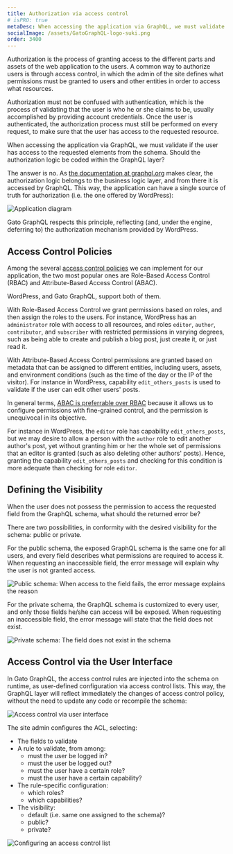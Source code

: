```yaml
---
title: Authorization via access control
# isPRO: true
metaDesc: When accessing the application via GraphQL, we must validate if the user has access to the requested elements from the schema. Should the authorization logic be coded within the GraphQL layer?
socialImage: /assets/GatoGraphQL-logo-suki.png
order: 3400
---
```


Authorization is the process of granting access to the different parts and assets of the web application to the users. A common way to authorize users is through access control, in which the admin of the site defines what permissions must be granted to users and other entities in order to access what resources.

Authorization must not be confused with authentication, which is the process of validating that the user is who he or she claims to be, usually accomplished by providing account credentials. Once the user is authenticated, the authorization process must still be performed on every request, to make sure that the user has access to the requested resource.

When accessing the application via GraphQL, we must validate if the user has access to the requested elements from the schema. Should the authorization logic be coded within the GraphQL layer?

The answer is no. As [the documentation at graphql.org](https://graphql.org/learn/authorization/) makes clear, the authorization logic belongs to the business logic layer, and from there it is accessed by GraphQL. This way, the application can have a single source of truth for authorization (i.e. the one offered by WordPress):

![Application diagram](/assets/guides/downstream/recipes/app-diagram.png "Application diagram")

Gato GraphQL respects this principle, reflecting (and, under the engine, deferring to) the authorization mechanism provided by WordPress.

## Access Control Policies

Among the several [access control policies](https://cheatsheetseries.owasp.org/cheatsheets/Access_Control_Cheat_Sheet.html#what-is-access-control) we can implement for our application, the two most popular ones are Role-Based Access Control (RBAC) and Attribute-Based Access Control (ABAC).

WordPress, and Gato GraphQL, support both of them.

With Role-Based Access Control we grant permissions based on roles, and then assign the roles to the users. For instance, WordPress has an `administrator` role with access to all resources, and roles `editor`, `author`, `contributor`, and `subscriber` with restricted permissions in varying degrees, such as being able to create and publish a blog post, just create it, or just read it.

With Attribute-Based Access Control permissions are granted based on metadata that can be assigned to different entities, including users, assets, and environment conditions (such as the time of the day or the IP of the visitor). For instance in WordPress, capability `edit_others_posts` is used to validate if the user can edit other users' posts.

In general terms, [ABAC is preferrable over RBAC](https://cheatsheetseries.owasp.org/cheatsheets/Authorization_Cheat_Sheet.html#prefer-feature-and-attribute-based-access-control-over-rbac) because it allows us to configure permissions with fine-grained control, and the permission is unequivocal in its objective.

For instance in WordPress, the `editor` role has capability `edit_others_posts`, but we may desire to allow a person with the `author` role to edit another author's post, yet without granting him or her the whole set of permissions that an editor is granted (such as also deleting other authors' posts). Hence, granting the capability `edit_others_posts` and checking for this condition is more adequate than checking for role `editor`.

## Defining the Visibility

When the user does not possess the permission to access the requested field from the GraphQL schema, what should the returned error be?

There are two possibilities, in conformity with the desired visibility for the schema: public or private.

For the public schema, the exposed GraphQL schema is the same one for all users, and every field describes what permissions are required to access it. When requesting an inaccessible field, the error message will explain why the user is not granted access.

![Public schema: When access to the field fails, the error message explains the reason](/assets/guides/downstream/recipes/public-schema-error.png "Public schema: When access to the field fails, the error message explains the reason")

For the private schema, the GraphQL schema is customized to every user, and only those fields he/she can access will be exposed. When requesting an inaccessible field, the error message will state that the field does not exist.

![Private schema: The field does not exist in the schema](/assets/guides/downstream/recipes/private-schema-error.png "Private schema: The field does not exist in the schema")

## Access Control via the User Interface

In Gato GraphQL, the access control rules are injected into the schema on runtime, as user-defined configuration via access control lists. This way, the GraphQL layer will reflect immediately the changes of access control policy, without the need to update any code or recompile the schema:

![Access control via user interface](/assets/guides/upstream-pro/access-control-list.png "Access control via user interface")

The site admin configures the ACL, selecting:

- The fields to validate
- A rule to validate, from among:
  - must the user be logged in?
  - must the user be logged out?
  - must the user have a certain role?
  - must the user have a certain capability?
- The rule-specific configuration:
  - which roles?
  - which capabilities?
- The visibility:
  - default (i.e. same one assigned to the schema)?
  - public?
  - private?

![Configuring an access control list](/assets/guides/upstream-pro/access-control.gif "Configuring an access control list")
